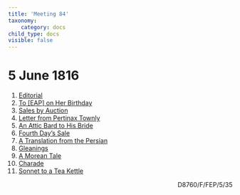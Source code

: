```yaml
---
title: 'Meeting 84'
taxonomy:
    category: docs
child_type: docs
visible: false
---
```


# 5 June 1816

1. [Editorial](editorial)  
2. [To [EAP] on Her Birthday](birthday)
3. [Sales by Auction](auction)
4. [Letter from Pertinax Townly](pertinax)
5. [An Attic Bard to His Bride](bread)
6. [Fourth Day’s Sale](sale)
7. [A Translation from the Persian](persian)
8. [Gleanings](gleanings)
9. [A Morean Tale](morean)
10. [Charade](charade)
11. [Sonnet to a Tea Kettle](kettle)

<div style="text-align:right"><span class="dro">D8760/F/FEP/5/35</span> <a href="https://calmview.derbyshire.gov.uk/calmview/Record.aspx?src=CalmView.Catalog&id=D8760%2fF%2fFEP%2f5%2f35&pos=8" target="_blank"><i class="fa fa-external-link"></i></a></div>

